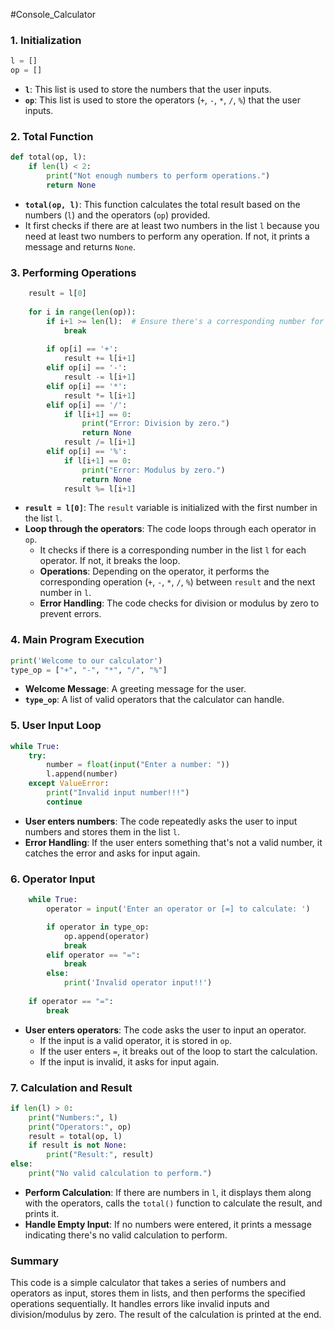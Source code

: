 #Console_Calculator

### 1. **Initialization**
```python
l = []
op = []
```
- **`l`**: This list is used to store the numbers that the user inputs.
- **`op`**: This list is used to store the operators (`+`, `-`, `*`, `/`, `%`) that the user inputs.

### 2. **Total Function**
```python
def total(op, l):
    if len(l) < 2:
        print("Not enough numbers to perform operations.")
        return None
```
- **`total(op, l)`**: This function calculates the total result based on the numbers (`l`) and the operators (`op`) provided.
- It first checks if there are at least two numbers in the list `l` because you need at least two numbers to perform any operation. If not, it prints a message and returns `None`.

### 3. **Performing Operations**
```python
    result = l[0]
    
    for i in range(len(op)):
        if i+1 >= len(l):  # Ensure there's a corresponding number for each operation
            break
        
        if op[i] == '+':
            result += l[i+1]
        elif op[i] == '-':
            result -= l[i+1]
        elif op[i] == '*':
            result *= l[i+1]
        elif op[i] == '/':
            if l[i+1] == 0:
                print("Error: Division by zero.")
                return None
            result /= l[i+1]
        elif op[i] == '%':
            if l[i+1] == 0:
                print("Error: Modulus by zero.")
                return None
            result %= l[i+1]
```
- **`result = l[0]`**: The `result` variable is initialized with the first number in the list `l`.
- **Loop through the operators**: The code loops through each operator in `op`.
  - It checks if there is a corresponding number in the list `l` for each operator. If not, it breaks the loop.
  - **Operations**: Depending on the operator, it performs the corresponding operation (`+`, `-`, `*`, `/`, `%`) between `result` and the next number in `l`.
  - **Error Handling**: The code checks for division or modulus by zero to prevent errors.

### 4. **Main Program Execution**
```python
print('Welcome to our calculator')
type_op = ["+", "-", "*", "/", "%"]
```
- **Welcome Message**: A greeting message for the user.
- **`type_op`**: A list of valid operators that the calculator can handle.

### 5. **User Input Loop**
```python
while True:
    try:
        number = float(input("Enter a number: "))
        l.append(number)
    except ValueError:
        print("Invalid input number!!!")
        continue
```
- **User enters numbers**: The code repeatedly asks the user to input numbers and stores them in the list `l`.
- **Error Handling**: If the user enters something that's not a valid number, it catches the error and asks for input again.

### 6. **Operator Input**
```python
    while True:
        operator = input('Enter an operator or [=] to calculate: ')

        if operator in type_op:
            op.append(operator)
            break
        elif operator == "=":
            break
        else:
            print('Invalid operator input!!')
    
    if operator == "=":
        break
```
- **User enters operators**: The code asks the user to input an operator. 
  - If the input is a valid operator, it is stored in `op`.
  - If the user enters `=`, it breaks out of the loop to start the calculation.
  - If the input is invalid, it asks for input again.

### 7. **Calculation and Result**
```python
if len(l) > 0:
    print("Numbers:", l)
    print("Operators:", op)
    result = total(op, l)
    if result is not None:
        print("Result:", result)
else:
    print("No valid calculation to perform.")
```
- **Perform Calculation**: If there are numbers in `l`, it displays them along with the operators, calls the `total()` function to calculate the result, and prints it.
- **Handle Empty Input**: If no numbers were entered, it prints a message indicating there's no valid calculation to perform.

### Summary
This code is a simple calculator that takes a series of numbers and operators as input, stores them in lists, and then performs the specified operations sequentially. It handles errors like invalid inputs and division/modulus by zero. The result of the calculation is printed at the end.

